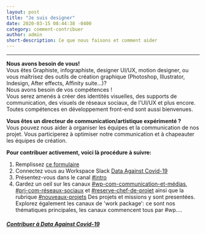 ```yaml
---
layout: post
title: "Je suis designer"
date: 2020-03-15 08:44:38 -0400
category: comment-contribuer
author: admin
short-description: Ce que nous faisons et comment aider
---
```


-----

**Nous avons besoin de vous!**  
Vous êtes Graphiste, infographiste, designer UI/UX, motion designer, ou vous maîtrisez des outils de création graphique (Photoshop, Illustrator, Indesign, After effects, Affinity suite...)?  
Nous avons besoin de vos compétences !  
Vous serez amenés à créer des identités visuelles, des supports de communication, des visuels de réseaux sociaux, de l'UI/UX et plus encore. Toutes compétences en développement front-end sont aussi bienvenues.

**Vous êtes un directeur de communication/artistique expérimenté ?**  
Vous pouvez nous aider à organiser les équipes et la communication de nos projet.
Vous participerez à optimiser notre communication et à chapeauter les équipes de création.

**Pour contribuer activement, voici là procédure à suivre:**
1. Remplissez [ce formulaire](https://docs.google.com/forms/d/e/1FAIpQLSdiw56eQNGkm5uQt7mlcR32n--J2rwfSgOYpF9eAKThFNv7rA/viewform)
2. Connectez vous au Workspace Slack [Data Against Covid-19](https://join.slack.com/t/dataagainstcovid-19/shared_invite/zt-cgsplso2-LIvWeRHlf1ZFIrh~SPj~IA)
4. Présentez-vous dans le canal [#intro](https://app.slack.com/client/TUQTGE7FU/C010DRZCJQL/thread/CV3M7RE8Y-1585336854.107000)
5. Gardez un oeil sur les canaux [#wp-com-communication-et-médias](https://dataagainstcovid-19.slack.com/archives/CV5P1TH7C), [#prj-com-réseaux-sociaux](https://dataagainstcovid-19.slack.com/archives/C010UEYQE8M) et [#reserve-chef-de-projet](https://app.slack.com/client/TUQTGE7FU/C010GHURJJ1/user_profile/UV7BB6V5H) ainsi que la rubrique [#nouveaux-projets](https://app.slack.com/client/TUQTGE7FU/C0104CJLN9F/user_profile/UV7BB6V5H)
Des projets et missions y sont presentées.
Explorez également les canaux de 'work package': ce sont nos thématiques principales, les canaux commencent tous par #wp....

##### [Contribuer à Data Against Covid-19](https://docs.google.com/forms/d/e/1FAIpQLSdiw56eQNGkm5uQt7mlcR32n--J2rwfSgOYpF9eAKThFNv7rA/viewform)